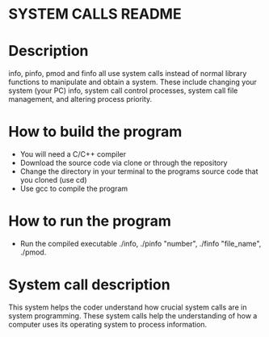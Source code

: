 # SYSTEM CALLS README

# Description
info, pinfo, pmod and finfo all use system calls instead of normal library functions to manipulate
and obtain a system. These include changing your system (your PC) info, system call control processes,
system call file management, and altering process priority.

# How to build the program
- You will need a C/C++ compiler 
- Download the source code via clone or through the repository
- Change the directory in your terminal to the programs source code that you cloned (use cd)
- Use gcc to compile the program

# How to run the program
- Run the compiled executable ./info, ./pinfo "number", ./finfo "file_name", ./pmod.

# System call description
This system helps the coder understand how crucial system calls are in system programming.
These system calls help the understanding of how a computer uses its operating system
to process information.
